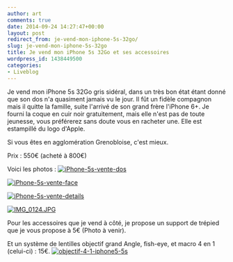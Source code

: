 ```yaml
---
author: art
comments: true
date: 2014-09-24 14:27:47+00:00
layout: post
redirect_from: je-vend-mon-iphone-5s-32go/
slug: je-vend-mon-iphone-5s-32go
title: Je vend mon iPhone 5s 32Go et ses accessoires
wordpress_id: 1438449500
categories:
- Liveblog
---
```


Je vend mon iPhone 5s 32Go gris sidéral, dans un très bon état étant donné que son dos n'a quasiment jamais vu le jour. Il fût un fidèle compagnon mais il quitte la famille, suite l'arrivé de son grand frère l'iPhone 6+. Je fourni la coque en cuir noir gratuitement, mais elle n'est pas de toute jeunesse, vous préférerez sans doute vous en racheter une. Elle est estampillé du logo d'Apple.

<!-- more -->

Si vous êtes en agglomération Grenobloise, c'est mieux.

Prix : 550€ (acheté à 800€)

Voici les photos :
<a href="https://irz.fr/recherche?q=iphone-5s-vente-dos"><img alt="iPhone-5s-vente-dos" data-src="https://static.irz.fr/2014/09/iPhone-5s-vente-dos-640x480.jpg" src="https://static.irz.fr/thumb.php?size=<100&crop=0&src=https://static.irz.fr/2014/09/iPhone-5s-vente-dos-640x480.jpg" /></a>

<a href="https://irz.fr/recherche?q=iphone-5s-vente-face"><img alt="iPhone-5s-vente-face" data-src="https://static.irz.fr/2014/09/iPhone-5s-vente-face-640x480.jpg" src="https://static.irz.fr/thumb.php?size=<100&crop=0&src=https://static.irz.fr/2014/09/iPhone-5s-vente-face-640x480.jpg" /></a>

<a href="https://irz.fr/recherche?q=iphone-5s-vente-details"><img alt="iPhone-5s-vente-details" data-src="https://static.irz.fr/2014/09/iPhone-5s-vente-details-640x480.jpg" src="https://static.irz.fr/thumb.php?size=<100&crop=0&src=https://static.irz.fr/2014/09/iPhone-5s-vente-details-640x480.jpg" /></a>

<a href="https://static.irz.fr/2014/09/IMG_0124.jpg"><img alt="IMG_0124.JPG" data-src="https://static.irz.fr/2014/09/IMG_0124.jpg" src="https://static.irz.fr/thumb.php?size=<100&crop=0&src=https://static.irz.fr/2014/09/IMG_0124.jpg" /></a>

Pour les accessoires que je vend à côté, je propose un support de trépied que je vous propose à 5€ (Photo à venir).

Et un système de lentilles objectif grand Angle, fish-eye, et macro 4 en 1 (celui-ci) : 15€.
<a href="https://irz.fr/recherche?q=objectif-4-1-iphone5-5s"><img alt="objectif-4-1-iphone5-5s" data-src="https://static.irz.fr/2014/09/objectif-4-1-iphone5-5s.jpg" src="https://static.irz.fr/thumb.php?size=<100&crop=0&src=https://static.irz.fr/2014/09/objectif-4-1-iphone5-5s.jpg" /></a>
